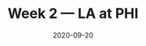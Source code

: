 ---
layout: game
title: Week 2 — LA at PHI
season: 2020
game_id: 2020_02_LA_PHI
week: 2
date: 2020-09-20
home_team: PHI
away_team: LA
final_home: 19
final_away: 37
pbp_url: /assets/data/pbp/2020/2020_02_LA_PHI.csv.gz
---